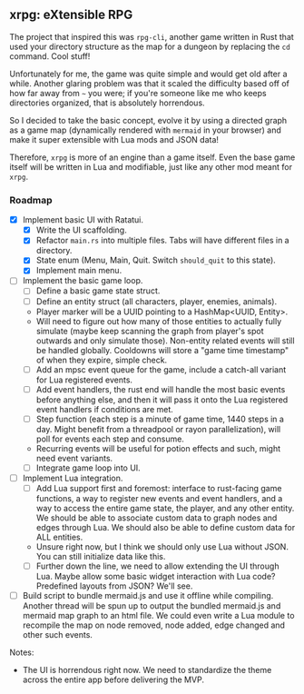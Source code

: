 ## xrpg: eXtensible RPG

The project that inspired this was `rpg-cli`, another game written in Rust that used your directory structure as the map for a dungeon by replacing the `cd` command. Cool stuff!

Unfortunately for me, the game was quite simple and would get old after a while. Another glaring problem was that it scaled the difficulty based off of how far away from `~` you were; if you're someone like me who keeps directories organized, that is absolutely horrendous.

So I decided to take the basic concept, evolve it by using a directed graph as a game map (dynamically rendered with `mermaid` in your browser) and make it super extensible with Lua mods and JSON data!

Therefore, `xrpg` is more of an engine than a game itself. Even the base game itself will be written in Lua and modifiable, just like any other mod meant for `xrpg`.

### Roadmap

- [x] Implement basic UI with Ratatui.
    - [x] Write the UI scaffolding.
    - [x] Refactor `main.rs` into multiple files. Tabs will have different files in a directory.
    - [x] State enum (Menu, Main, Quit. Switch `should_quit` to this state).
    - [x] Implement main menu.
- [ ] Implement the basic game loop.
    - [ ] Define a basic game state struct.
    - [ ] Define an entity struct (all characters, player, enemies, animals).
    * Player marker will be a UUID pointing to a HashMap<UUID, Entity>.
    * Will need to figure out how many of those entities to actually fully simulate (maybe keep scanning the graph from player's spot outwards and only simulate those). Non-entity related events will still be handled globally. Cooldowns will store a "game time timestamp" of when they expire, simple check.
    - [ ] Add an mpsc event queue for the game, include a catch-all variant for Lua registered events.
    - [ ] Add event handlers, the rust end will handle the most basic events before anything else, and then it will pass it onto the Lua registered event handlers if conditions are met.
    - [ ] Step function (each step is a minute of game time, 1440 steps in a day. Might benefit from a threadpool or rayon parallelization), will poll for events each step and consume.
    * Recurring events will be useful for potion effects and such, might need event variants.
    - [ ] Integrate game loop into UI.
- [ ] Implement Lua integration.
    - [ ] Add Lua support first and foremost: interface to rust-facing game functions, a way to register new events and event handlers, and a way to access the entire game state, the player, and any other entity. We should be able to associate custom data to graph nodes and edges through Lua. We should also be able to define custom data for ALL entities.
    * Unsure right now, but I think we should only use Lua without JSON. You can still initialize data like this.
    - [ ] Further down the line, we need to allow extending the UI through Lua. Maybe allow some basic widget interaction with Lua code? Predefined layouts from JSON? We'll see.
- [ ] Build script to bundle mermaid.js and use it offline while compiling. Another thread will be spun up to output the bundled mermaid.js and mermaid map graph to an html file. We could even write a Lua module to recompile the map on node removed, node added, edge changed and other such events.

Notes:
- The UI is horrendous right now. We need to standardize the theme across the entire app before delivering the MVP.
